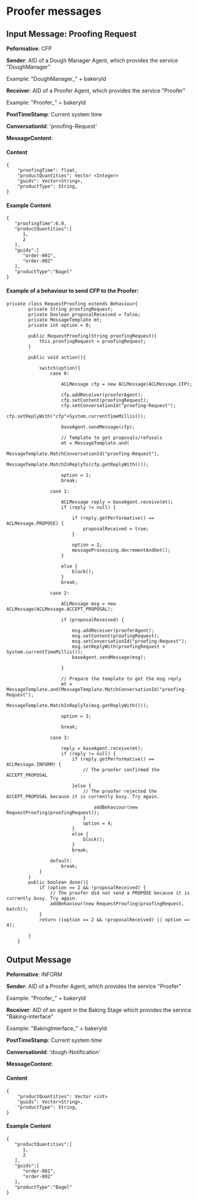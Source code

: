 # Proofer messages

## Input Message: Proofing Request

**Peformative**: CFP

**Sender**: AID of a Dough Manager Agent, which provides the service "DoughManager"

Example: "DoughManager_" + bakeryId

**Receiver**: AID of a Proofer Agent, which provides the service "Proofer"

Example: "Proofer_" + bakeryId

**PostTimeStamp**: Current system time

**ConversationId**: 'proofing-Request'

**MessageContent**:


#### Content

```
{
    "proofingTime": float,
    "productQuantities": Vector <Integer>
    "guids": Vector<String>,
    "productType": String,
}

```

#### Example Content


```
{
   "proofingTime":6.0,
   "productQuantities":[
      1,
      2
   ],
   "guids":[
      "order-001",
      "order-002"
   ],
   "productType":"Bagel"
}

```

#### Example of a behaviour to send CFP to the Proofer:

```
private class RequestProofing extends Behaviour{
        private String proofingRequest;
        private boolean proposalReceived = false;
        private MessageTemplate mt;
        private int option = 0;

        public RequestProofing(String proofingRequest){
            this.proofingRequest = proofingRequest;
        }

        public void action(){

            switch(option){
                case 0:

                    ACLMessage cfp = new ACLMessage(ACLMessage.CFP);

                    cfp.addReceiver(prooferAgent);
                    cfp.setContent(proofingRequest);
                    cfp.setConversationId("proofing-Request");
                    cfp.setReplyWith("cfp"+System.currentTimeMillis());

                    baseAgent.sendMessage(cfp);

                    // Template to get proposals/refusals
                    mt = MessageTemplate.and(
                         MessageTemplate.MatchConversationId("proofing-Request"),
                         MessageTemplate.MatchInReplyTo(cfp.getReplyWith()));

                    option = 1;
                    break;

                case 1:

                    ACLMessage reply = baseAgent.receive(mt);
                    if (reply != null) {

                        if (reply.getPerformative() == ACLMessage.PROPOSE) {
                            proposalReceived = true;
                        }

                        option = 2;
                        messageProcessing.decrementAndGet();
                    }

                    else {
                        block();
                    }
                    break;

                case 2:

                	ACLMessage msg = new ACLMessage(ACLMessage.ACCEPT_PROPOSAL);

                    if (proposalReceived) {

                        msg.addReceiver(prooferAgent);
                        msg.setContent(proofingRequest);
                        msg.setConversationId("proofing-Request");
                        msg.setReplyWith(proofingRequest + System.currentTimeMillis());
                        baseAgent.sendMessage(msg);

                    }

                    // Prepare the template to get the msg reply
                    mt = MessageTemplate.and(MessageTemplate.MatchConversationId("proofing-Request"),
                    MessageTemplate.MatchInReplyTo(msg.getReplyWith()));

                    option = 3;

                    break;

                case 3:

                    reply = baseAgent.receive(mt);
                    if (reply != null) {
                        if (reply.getPerformative() == ACLMessage.INFORM) {
                            // The proofer confirmed the ACCEPT_PROPOSAL

                        }else {
                            // The proofer rejected the ACCEPT_PROPOSAL because it is currently busy. Try again.

                                addBehaviour(new RequestProofing(proofingRequest));
                            }
                            option = 4;
                        }
                        else {
                            block();
                        }
                        break;

                default:
                    break;
            }
        }
        public boolean done(){
            if (option == 2 && !proposalReceived) {
                // The proofer did not send a PROPOSE because it is currently busy. Try again.
                addBehaviour(new RequestProofing(proofingRequest, batch));
            }
            return ((option == 2 && !proposalReceived) || option == 4);

        }
    }
```

## Output Message

**Peformative**: INFORM

**Sender**: AID of a Proofer Agent, which provides the service "Proofer"

Example: "Proofer_" + bakeryId

**Receiver**: AID of an agent in the Baking Stage which provides the service "Baking-interface"

Example: "BakingInterface_" + bakeryId

**PostTimeStamp**: Current system time

**ConversationId**: 'dough-Notification'

**MessageContent**:


#### Content

```
{
    "productQuantities": Vector <int>
    "guids": Vector<String>,
    "productType": String,
}
```

#### Example Content

```
{
   "productQuantities":[
      1,
      2
   ],
   "guids":[
      "order-001",
      "order-002"
   ],
   "productType":"Bagel"
}

```
